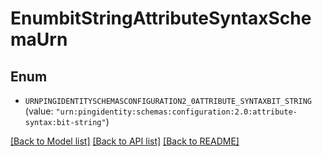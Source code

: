 # EnumbitStringAttributeSyntaxSchemaUrn

## Enum


* `URNPINGIDENTITYSCHEMASCONFIGURATION2_0ATTRIBUTE_SYNTAXBIT_STRING` (value: `"urn:pingidentity:schemas:configuration:2.0:attribute-syntax:bit-string"`)


[[Back to Model list]](../README.md#documentation-for-models) [[Back to API list]](../README.md#documentation-for-api-endpoints) [[Back to README]](../README.md)


